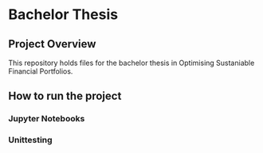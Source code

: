 # Bachelor Thesis

## Project Overview

This repository holds files for the bachelor thesis in Optimising Sustaniable Financial Portfolios.

## How to run the project


### Jupyter Notebooks


### Unittesting